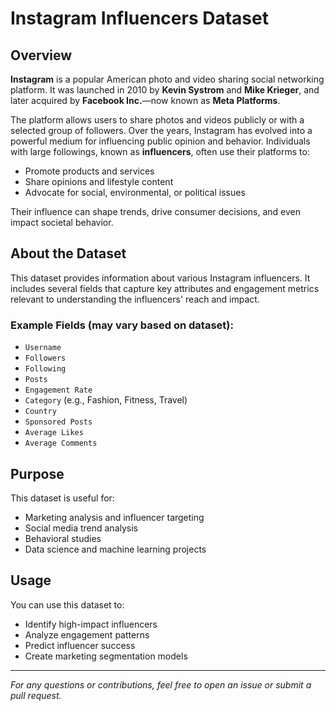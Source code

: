# Instagram Influencers Dataset

## Overview

**Instagram** is a popular American photo and video sharing social networking platform. It was launched in 2010 by **Kevin Systrom** and **Mike Krieger**, and later acquired by **Facebook Inc.**—now known as **Meta Platforms**.

The platform allows users to share photos and videos publicly or with a selected group of followers. Over the years, Instagram has evolved into a powerful medium for influencing public opinion and behavior. Individuals with large followings, known as **influencers**, often use their platforms to:

- Promote products and services
- Share opinions and lifestyle content
- Advocate for social, environmental, or political issues   

Their influence can shape trends, drive consumer decisions, and even impact societal behavior.

## About the Dataset

This dataset provides information about various Instagram influencers. It includes several fields that capture key attributes and engagement metrics relevant to understanding the influencers' reach and impact.

### Example Fields (may vary based on dataset):
- `Username`
- `Followers`
- `Following`
- `Posts`
- `Engagement Rate`
- `Category` (e.g., Fashion, Fitness, Travel)
- `Country`
- `Sponsored Posts`
- `Average Likes`
- `Average Comments`

## Purpose

This dataset is useful for:
- Marketing analysis and influencer targeting
- Social media trend analysis
- Behavioral studies
- Data science and machine learning projects

## Usage

You can use this dataset to:
- Identify high-impact influencers
- Analyze engagement patterns
- Predict influencer success
- Create marketing segmentation models

---

*For any questions or contributions, feel free to open an issue or submit a pull request.*  
